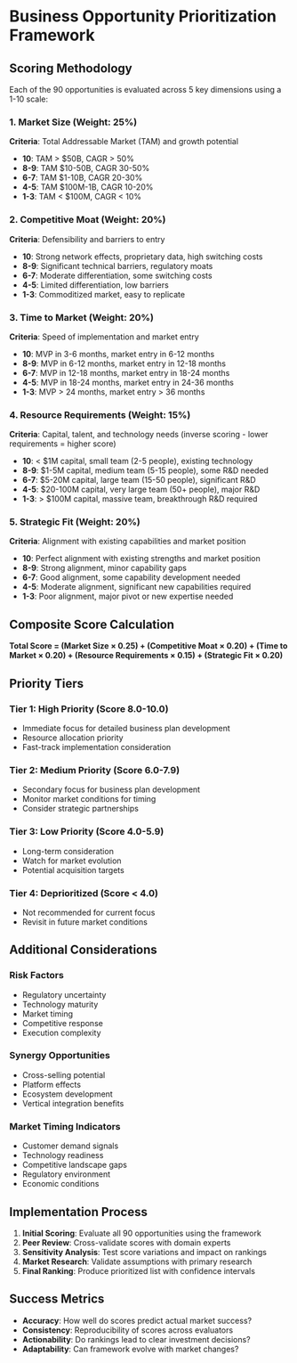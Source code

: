 # Business Opportunity Prioritization Framework

## Scoring Methodology

Each of the 90 opportunities is evaluated across 5 key dimensions using a 1-10 scale:

### 1. Market Size (Weight: 25%)
**Criteria**: Total Addressable Market (TAM) and growth potential
- **10**: TAM > $50B, CAGR > 50%
- **8-9**: TAM $10-50B, CAGR 30-50%
- **6-7**: TAM $1-10B, CAGR 20-30%
- **4-5**: TAM $100M-1B, CAGR 10-20%
- **1-3**: TAM < $100M, CAGR < 10%

### 2. Competitive Moat (Weight: 20%)
**Criteria**: Defensibility and barriers to entry
- **10**: Strong network effects, proprietary data, high switching costs
- **8-9**: Significant technical barriers, regulatory moats
- **6-7**: Moderate differentiation, some switching costs
- **4-5**: Limited differentiation, low barriers
- **1-3**: Commoditized market, easy to replicate

### 3. Time to Market (Weight: 20%)
**Criteria**: Speed of implementation and market entry
- **10**: MVP in 3-6 months, market entry in 6-12 months
- **8-9**: MVP in 6-12 months, market entry in 12-18 months
- **6-7**: MVP in 12-18 months, market entry in 18-24 months
- **4-5**: MVP in 18-24 months, market entry in 24-36 months
- **1-3**: MVP > 24 months, market entry > 36 months

### 4. Resource Requirements (Weight: 15%)
**Criteria**: Capital, talent, and technology needs (inverse scoring - lower requirements = higher score)
- **10**: < $1M capital, small team (2-5 people), existing technology
- **8-9**: $1-5M capital, medium team (5-15 people), some R&D needed
- **6-7**: $5-20M capital, large team (15-50 people), significant R&D
- **4-5**: $20-100M capital, very large team (50+ people), major R&D
- **1-3**: > $100M capital, massive team, breakthrough R&D required

### 5. Strategic Fit (Weight: 20%)
**Criteria**: Alignment with existing capabilities and market position
- **10**: Perfect alignment with existing strengths and market position
- **8-9**: Strong alignment, minor capability gaps
- **6-7**: Good alignment, some capability development needed
- **4-5**: Moderate alignment, significant new capabilities required
- **1-3**: Poor alignment, major pivot or new expertise needed

## Composite Score Calculation

**Total Score = (Market Size × 0.25) + (Competitive Moat × 0.20) + (Time to Market × 0.20) + (Resource Requirements × 0.15) + (Strategic Fit × 0.20)**

## Priority Tiers

### Tier 1: High Priority (Score 8.0-10.0)
- Immediate focus for detailed business plan development
- Resource allocation priority
- Fast-track implementation consideration

### Tier 2: Medium Priority (Score 6.0-7.9)
- Secondary focus for business plan development
- Monitor market conditions for timing
- Consider strategic partnerships

### Tier 3: Low Priority (Score 4.0-5.9)
- Long-term consideration
- Watch for market evolution
- Potential acquisition targets

### Tier 4: Deprioritized (Score < 4.0)
- Not recommended for current focus
- Revisit in future market conditions

## Additional Considerations

### Risk Factors
- Regulatory uncertainty
- Technology maturity
- Market timing
- Competitive response
- Execution complexity

### Synergy Opportunities
- Cross-selling potential
- Platform effects
- Ecosystem development
- Vertical integration benefits

### Market Timing Indicators
- Customer demand signals
- Technology readiness
- Competitive landscape gaps
- Regulatory environment
- Economic conditions

## Implementation Process

1. **Initial Scoring**: Evaluate all 90 opportunities using the framework
2. **Peer Review**: Cross-validate scores with domain experts
3. **Sensitivity Analysis**: Test score variations and impact on rankings
4. **Market Research**: Validate assumptions with primary research
5. **Final Ranking**: Produce prioritized list with confidence intervals

## Success Metrics

- **Accuracy**: How well do scores predict actual market success?
- **Consistency**: Reproducibility of scores across evaluators
- **Actionability**: Do rankings lead to clear investment decisions?
- **Adaptability**: Can framework evolve with market changes?

